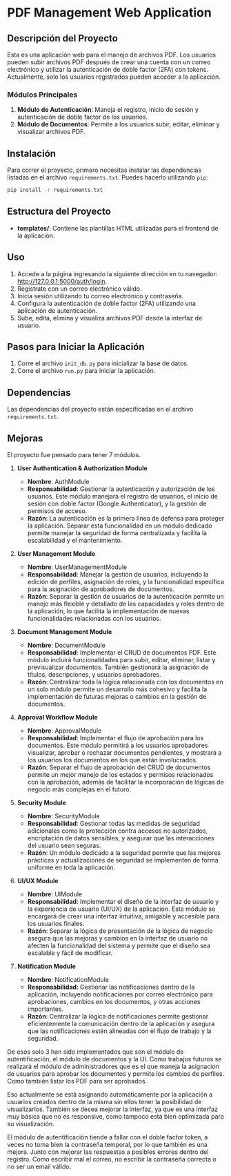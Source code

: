 # PDF Management Web Application

## Descripción del Proyecto

Esta es una aplicación web para el manejo de archivos PDF. Los usuarios pueden subir archivos PDF después de crear una cuenta con un correo electrónico y utilizar la autenticación de doble factor (2FA) con tokens. Actualmente, solo los usuarios registrados pueden acceder a la aplicación.

### Módulos Principales

1. **Módulo de Autenticación**: Maneja el registro, inicio de sesión y autenticación de doble factor de los usuarios.
2. **Módulo de Documentos**: Permite a los usuarios subir, editar, eliminar y visualizar archivos PDF.

## Instalación

Para correr el proyecto, primero necesitas instalar las dependencias listadas en el archivo `requirements.txt`. Puedes hacerlo utilizando `pip`:

```bash
pip install -r requirements.txt
```

## Estructura del Proyecto

- **templates/**: Contiene las plantillas HTML utilizadas para el frontend de la aplicación.

## Uso

1. Accede a la página ingresando la siguiente dirección en tu navegador: http://127.0.0.1:5000/auth/login.
2. Regístrate con un correo electrónico válido.
3. Inicia sesión utilizando tu correo electrónico y contraseña.
4. Configura la autenticación de doble factor (2FA) utilizando una aplicación de autenticación.
5. Sube, edita, elimina y visualiza archivos PDF desde la interfaz de usuario.

## Pasos para Iniciar la Aplicación

1. Corre el archivo `init_db.py` para inicializar la base de datos.
2. Corre el archivo `run.py` para iniciar la aplicación.

## Dependencias

Las dependencias del proyecto están especificadas en el archivo `requirements.txt`.

## Mejoras

El proyecto fue pensado para tener 7 módulos.

1. **User Authentication & Authorization Module**
   - **Nombre**: AuthModule
   - **Responsabilidad**: Gestionar la autenticación y autorización de los usuarios. Este módulo manejará el registro de usuarios, el inicio de sesión con doble factor (Google Authenticator), y la gestión de permisos de acceso.
   - **Razón**: La autenticación es la primera línea de defensa para proteger la aplicación. Separar esta funcionalidad en un módulo dedicado permite manejar la seguridad de forma centralizada y facilita la escalabilidad y el mantenimiento.

2. **User Management Module**
   - **Nombre**: UserManagementModule
   - **Responsabilidad**: Manejar la gestión de usuarios, incluyendo la edición de perfiles, asignación de roles, y la funcionalidad específica para la asignación de aprobadores de documentos.
   - **Razón**: Separar la gestión de usuarios de la autenticación permite un manejo más flexible y detallado de las capacidades y roles dentro de la aplicación, lo que facilita la implementación de nuevas funcionalidades relacionadas con los usuarios.

3. **Document Management Module**
   - **Nombre**: DocumentModule
   - **Responsabilidad**: Implementar el CRUD de documentos PDF. Este módulo incluirá funcionalidades para subir, editar, eliminar, listar y previsualizar documentos. También gestionará la asignación de títulos, descripciones, y usuarios aprobadores.
   - **Razón**: Centralizar toda la lógica relacionada con los documentos en un solo módulo permite un desarrollo más cohesivo y facilita la implementación de futuras mejoras o cambios en la gestión de documentos.

4. **Approval Workflow Module**
   - **Nombre**: ApprovalModule
   - **Responsabilidad**: Implementar el flujo de aprobación para los documentos. Este módulo permitirá a los usuarios aprobadores visualizar, aprobar o rechazar documentos pendientes, y mostrará a los usuarios los documentos en los que están involucrados.
   - **Razón**: Separar el flujo de aprobación del CRUD de documentos permite un mejor manejo de los estados y permisos relacionados con la aprobación, además de facilitar la incorporación de lógicas de negocio más complejas en el futuro.

5. **Security Module**
   - **Nombre**: SecurityModule
   - **Responsabilidad**: Gestionar todas las medidas de seguridad adicionales como la protección contra accesos no autorizados, encriptación de datos sensibles, y asegurar que las interacciones del usuario sean seguras.
   - **Razón**: Un módulo dedicado a la seguridad permite que las mejores prácticas y actualizaciones de seguridad se implementen de forma uniforme en toda la aplicación.

6. **UI/UX Module**
   - **Nombre**: UIModule
   - **Responsabilidad**: Implementar el diseño de la interfaz de usuario y la experiencia de usuario (UI/UX) de la aplicación. Este módulo se encargará de crear una interfaz intuitiva, amigable y accesible para los usuarios finales.
   - **Razón**: Separar la lógica de presentación de la lógica de negocio asegura que las mejoras y cambios en la interfaz de usuario no afecten la funcionalidad del sistema y permite que el diseño sea escalable y fácil de modificar.

7. **Notification Module**
   - **Nombre**: NotificationModule
   - **Responsabilidad**: Gestionar las notificaciones dentro de la aplicación, incluyendo notificaciones por correo electrónico para aprobaciones, cambios en los documentos, y otras acciones importantes.
   - **Razón**: Centralizar la lógica de notificaciones permite gestionar eficientemente la comunicación dentro de la aplicación y asegura que las notificaciones estén alineadas con el flujo de trabajo y la seguridad.

De esos solo 3 han sido implementados que son el módulo de autentificación, el módulo de documentos y la UI. Como trabajos futuros se realizará el módulo de administradores que es el que maneja la asignación de usuarios para aprobar los documentos y permite los cambios de perfiles. Como también listar los PDF para ser aprobados.

Eso actualmente se está asignando automáticamente por la aplicación a usuarios creados dentro de la misma sin ellos tener la posibilidad de visualizarlos. También se desea mejorar la interfaz, ya que es una interfaz muy básica que no es responsive, como tampoco está bien optimizada para su visualización.

El módulo de autentificación tiende a fallar con el doble factor token, a veces no toma bien la contraseña temporal, por lo que también es una mejora. Junto con mejorar las respuestas a posibles errores dentro del registro. Como escribir mal el correo, no escribir la contraseña correcta o no ser un email válido.
